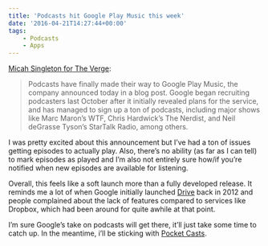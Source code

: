 ```yaml
---
title: 'Podcasts hit Google Play Music this week'
date: '2016-04-21T14:27:44+00:00'
tags:
    - Podcasts
    - Apps
---
```


[Micah Singleton for The Verge](https://www.theverge.com/2016/4/18/11441098/google-adds-podcasts-google-play-music):

> Podcasts have finally made their way to Google Play Music, the company announced today in a blog post. Google began recruiting podcasters last October after it initially revealed plans for the service, and has managed to sign up a ton of podcasts, including major shows like Marc Maron’s WTF, Chris Hardwick’s The Nerdist, and Neil deGrasse Tyson’s StarTalk Radio, among others.

I was pretty excited about this announcement but I’ve had a ton of issues getting episodes to actually play. Also, there’s no ability (as far as I can tell) to mark episodes as played and I’m also not entirely sure how/if you’re notified when new episodes are available for listening.

Overall, this feels like a soft launch more than a fully developed release. It reminds me a lot of when Google initially launched [Drive](https://googleblog.blogspot.ca/2012/04/introducing-google-drive-yes-really.html) back in 2012 and people complained about the lack of features compared to services like Dropbox, which had been around for quite awhile at that point.

I’m sure Google’s take on podcasts will get there, it’ll just take some time to catch up. In the meantime, i’ll be sticking with [Pocket Casts](http://www.shiftyjelly.com/pocketcasts).